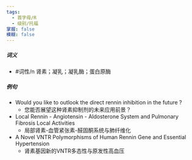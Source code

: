 ```yaml
---
tags:
  - 首字母/R
  - 级别/托福
掌握: false
模糊: false
---
```

##### 词义
- #词性/n  肾素；凝乳；凝乳酶；蛋白原酶
##### 例句
- Would you like to outlook the direct rennin inhibition in the future ?
	- 您能否展望这种肾素抑制剂的未来应用前景？
- Local Rennin - Angiotensin - Aldosterone System and Pulmonary Fibrosis Local Activities
	- 局部肾素-血管紧张素-醛固酮系统与肺纤维化
- A Novel VNTR Polymorphisms of Human Rennin Gene and Essential Hypertension
	- 肾素基因新的VNTR多态性与原发性高血压
